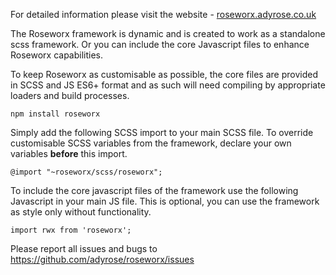For detailed information please visit the website - <a target="_blank" href="https://roseworx.adyrose.co.uk">roseworx.adyrose.co.uk</a>


The Roseworx framework is dynamic and is created to work as a standalone scss framework. Or you can include the core Javascript files to enhance Roseworx capabilities.


To keep Roseworx as customisable as possible, the core files are provided in SCSS and JS ES6+ format and as such will need compiling by appropriate loaders and build processes.


`npm install roseworx`



Simply add the following SCSS import to your main SCSS file. To override customisable SCSS variables from the framework, declare your own variables **before** this import.


`@import "~roseworx/scss/roseworx";`



To include the core javascript files of the framework use the following Javascript in your main JS file. This is optional, you can use the framework as style only without functionality.


`import rwx from 'roseworx';`


Please report all issues and bugs to <a href="https://github.com/adyrose/roseworx/issues">https://github.com/adyrose/roseworx/issues</a>